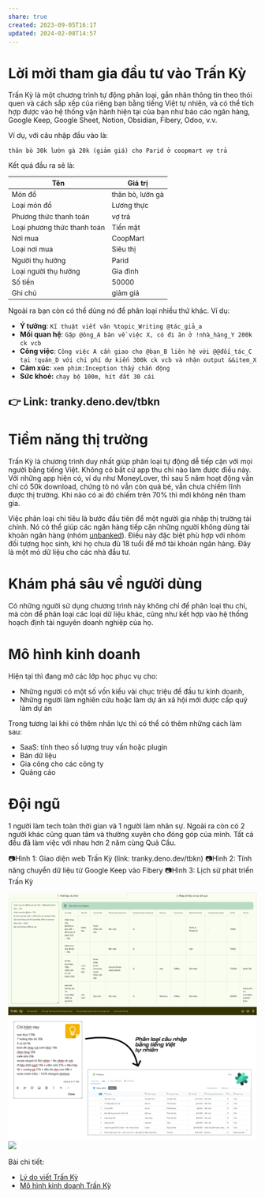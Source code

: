 ```yaml
---
share: true
created: 2023-09-05T16:17
updated: 2024-02-08T14:57
---
```


# Lời mời tham gia đầu tư vào Trấn Kỳ
Trấn Kỳ là một chương trình tự động phân loại, gắn nhãn thông tin theo thói quen và cách sắp xếp của riêng bạn bằng tiếng Việt tự nhiên, và có thể tích hợp được vào hệ thống vận hành hiện tại của bạn như báo cáo ngân hàng, Google Keep, Google Sheet, Notion, Obsidian, Fibery, Odoo, v.v.

Ví dụ, với câu nhập đầu vào là:

```
thăn bò 30k lườn gà 20k (giảm giá) cho Parid ở coopmart vợ trả
```

Kết quả đầu ra sẽ là:

| Tên                         | Giá trị          |
| --------------------------- | ---------------- |
| Món đồ                      | thăn bò, lườn gà |
| Loại món đồ                 | Lương thực       |
| Phương thức thanh toán      | vợ trả           |
| Loại phương thức thanh toán | Tiền mặt         |
| Nơi mua                     | CoopMart         |
| Loại nơi mua                | Siêu thị         |
| Người thụ hưởng             | Parid            |
| Loại người thụ hưởng        | Gia đình         |
| Số tiền                     | 50000            |
| Ghi chú                     | giảm giá         |

Ngoài ra bạn còn có thể dùng nó để phân loại nhiều thứ khác. Ví dụ:
- **Ý tưởng**: `Kĩ thuật viết văn %topic_Writing @tác_giả_a`
- **Mối quan hệ**: `Gặp @ông_A bàn về việc X, có đi ăn ở !nhà_hàng_Y 200k ck vcb`
- **Công việc**: `Công việc A cần giao cho @bạn_B liên hệ với @@đối_tác_C tại !quán_D với chi phí dự kiến 300k ck vcb và nhận output &&item_X`
- **Cảm xúc**: `xem phim:Inception thấy chấn động`
- **Sức khoẻ:** `chạy bộ 100m, hít đất 30 cái`

## 👉 Link: tranky.deno.dev/tbkn
# Tiềm năng thị trường
Trấn Kỳ là chương trình duy nhất giúp phân loại tự động dễ tiếp cận với mọi người bằng tiếng Việt. Không có bất cứ app thu chi nào làm được điều này. Với những app hiện có, ví dụ như MoneyLover, thì sau 5 năm hoạt động vẫn chỉ có 50k download, chứng tỏ nó vẫn còn quá bé, vẫn chưa chiếm lĩnh được thị trường. Khi nào có ai đó chiếm trên 70% thì mới không nên tham gia. 

Việc phân loại chi tiêu là bước đầu tiên để một người gia nhập thị trường tài chính. Nó có thể giúp các ngân hàng tiếp cận những người không dùng tài khoản ngân hàng (nhóm [unbanked](https://www.investopedia.com/terms/u/unbanked.asp)). Điều này đặc biệt phù hợp với nhóm đối tượng học sinh, khi họ chưa đủ 18 tuổi để mở tài khoản ngân hàng. Đây là một mỏ dữ liệu cho các nhà đầu tư.

# Khám phá sâu về người dùng
Có những người sử dụng chương trình này không chỉ để phân loại thu chi, mà còn để phân loại các loại dữ liệu khác, cũng như kết hợp vào hệ thống hoạch định tài nguyên doanh nghiệp của họ.

# Mô hình kinh doanh
Hiện tại thì đang mở các lớp học phục vụ cho:
- Những người có một số vốn kiểu vài chục triệu để đầu tư kinh doanh, 
- Những người làm nghiên cứu hoặc làm dự án xã hội mới được cấp quỹ làm dự án

Trong tương lai khi có thêm nhân lực thì có thể có thêm những cách làm sau:
- SaaS: tính theo số lượng truy vấn hoặc plugin
- Bán dữ liệu
- Gia công cho các công ty
- Quảng cáo

# Đội ngũ
1 người làm tech toàn thời gian và 1 người làm nhân sự. Ngoài ra còn có 2 người khác cũng quan tâm và thường xuyên cho đóng góp của mình. Tất cả đều đã làm việc với nhau hơn 2 năm cùng Quả Cầu.

📷Hình 1: Giao diện web Trấn Kỳ (link: tranky.deno.dev/tbkn) 
📷Hình 2: Tính năng chuyển dữ liệu từ Google Keep vào Fibery
📷Hình 3: Lịch sử phát triển Trấn Kỳ

![Giao diện web Trấn Kỳ.png](../../../../assets/attachments/Giao%20di%E1%BB%87n%20web%20Tr%E1%BA%A5n%20K%E1%BB%B3.png)
![Keep to Fibery.png](../../../../assets/attachments/Keep%20to%20Fibery.png)
![](https://i.imgur.com/gQIGF2J.png)


Bài chi tiết: 
- [Lý do viết Trấn Kỳ](../../9%20Blog/L%C3%BD%20do%20vi%E1%BA%BFt%20Tr%E1%BA%A5n%20K%E1%BB%B3.md)
- [Mô hình kinh doanh Trấn Kỳ](../../9%20Blog/K%E1%BA%BF%20ho%E1%BA%A1ch%20ph%C3%A1t%20tri%E1%BB%83n%20Tr%E1%BA%A5n%20K%E1%BB%B3.md)